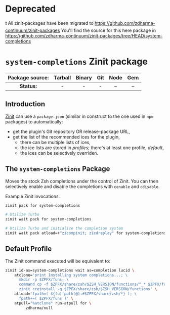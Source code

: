 # Deprecated

❗ All zinit-packages have been migrated to https://github.com/zdharma-continuum/zinit-packages
You'll find the source for this here package in https://github.com/zdharma-continuum/zinit-packages/tree/HEAD/system-completions
# `system-completions` Zinit package

| **Package source:** | Tarball | Binary | Git | Node | Gem |
|:-------------------:|:-------:|:------:|:---:|:----:|:---:|
| **Status:**         |    -    |    -   |  -  |   –  |  –  |

## Introduction

[Zinit](https://github.com/zdharma-continuum/zinit) can use a `package.json`
(similar in construct to the one used in `npm` packages) to automatically:

- get the plugin's Git repository OR release-package URL,
- get the list of the recommended ices for the plugin,
    - there can be multiple lists of ices,
    - the ice lists are stored in *profiles*; there's at least one profile, *default*,
    - the ices can be selectively overriden.

## The `system-completions` Package

Moves the stock Zsh completions under the control of Zinit. You can then
selectively enable and disable the completions with `cenable` and `cdisable`.

Example Zinit invocations:

```zsh
zinit pack for system-completions

# Utilize Turbo
zinit wait pack for system-completions

# Utilize Turbo and initialize the completion system
zinit wait pack atload=+"zicompinit; zicdreplay" for system-completions
```

## Default Profile

The Zinit command executed will be equivalent to:

```zsh
zinit id-as=system-completions wait as=completion lucid \
    atclone='print Installing system completions...; \
      mkdir -p $ZPFX/funs; \
      command cp -f $ZPFX/share/zsh/$ZSH_VERSION/functions/^_* $ZPFX/funs; \
      zinit creinstall -q $ZPFX/share/zsh/$ZSH_VERSION/functions' \
    atload='fpath=( ${(u)fpath[@]:#$ZPFX/share/zsh/*} ); \
      fpath+=( $ZPFX/funs )' \
    atpull="%atclone" run-atpull for \
         zdharma/null
```

<!-- vim:set ft=markdown tw=80 fo+=an1 autoindent: -->
